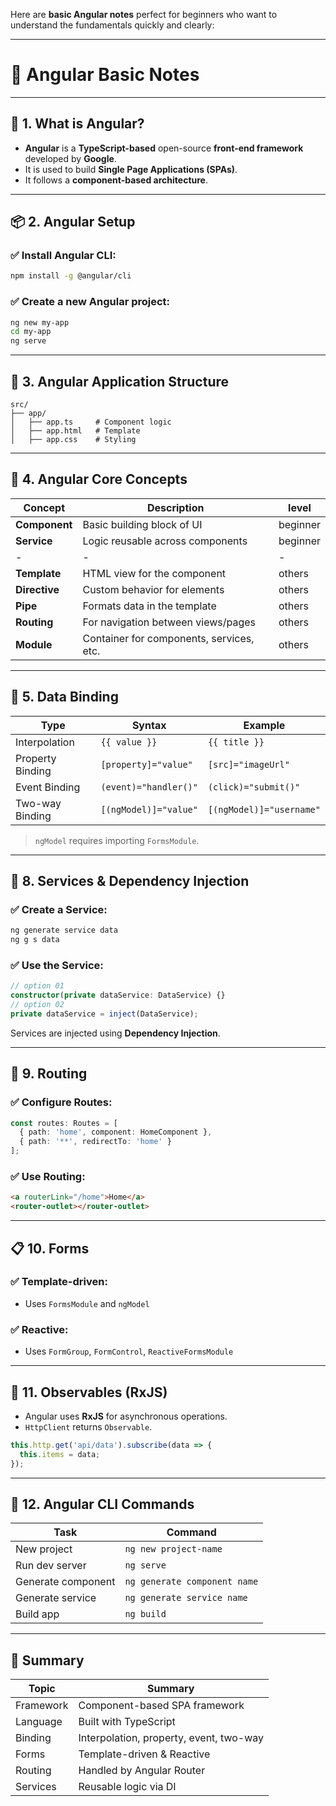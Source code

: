 Here are **basic Angular notes** perfect for beginners who want to understand the fundamentals quickly and clearly:

---

# 📘 Angular Basic Notes

---

## 🔷 1. What is Angular?

* **Angular** is a **TypeScript-based** open-source **front-end framework** developed by **Google**.
* It is used to build **Single Page Applications (SPAs)**.
* It follows a **component-based architecture**.

---

## 📦 2. Angular Setup

### ✅ Install Angular CLI:

```bash
npm install -g @angular/cli
```

### ✅ Create a new Angular project:

```bash
ng new my-app
cd my-app
ng serve
```

---

## 🧱 3. Angular Application Structure

```
src/
├── app/
│   ├── app.ts     # Component logic
│   ├── app.html   # Template
│   ├── app.css    # Styling
```

---

## 🧩 4. Angular Core Concepts

| Concept       | Description                              |level |
| ------------- | ---------------------------------------- |------|
| **Component** | Basic building block of UI               | beginner |
| **Service**   | Logic reusable across components         | beginner |
| -             | -                                        | -        |
| **Template**  | HTML view for the component              | others   |
| **Directive** | Custom behavior for elements             | others   |
| **Pipe**      | Formats data in the template             | others   |
| **Routing**   | For navigation between views/pages       | others   |
| **Module**    | Container for components, services, etc. | others   |

---

## 🔄 5. Data Binding

| Type             | Syntax                | Example                  |
| ---------------- | --------------------- | ------------------------ |
| Interpolation    | `{{ value }}`         | `{{ title }}`            |
| Property Binding | `[property]="value"`  | `[src]="imageUrl"`       |
| Event Binding    | `(event)="handler()"` | `(click)="submit()"`     |
| Two-way Binding  | `[(ngModel)]="value"` | `[(ngModel)]="username"` |

> `ngModel` requires importing `FormsModule`.

---


## 📡 8. Services & Dependency Injection

### ✅ Create a Service:

```bash
ng generate service data
ng g s data
```

### ✅ Use the Service:

```ts
// option 01
constructor(private dataService: DataService) {}
// option 02
private dataService = inject(DataService);
```

Services are injected using **Dependency Injection**.

---

## 🧭 9. Routing

### ✅ Configure Routes:

```ts
const routes: Routes = [
  { path: 'home', component: HomeComponent },
  { path: '**', redirectTo: 'home' }
];
```

### ✅ Use Routing:

```html
<a routerLink="/home">Home</a>
<router-outlet></router-outlet>
```

---

## 📋 10. Forms

### ✅ Template-driven:

* Uses `FormsModule` and `ngModel`

### ✅ Reactive:

* Uses `FormGroup`, `FormControl`, `ReactiveFormsModule`

---

## 🔁 11. Observables (RxJS)

* Angular uses **RxJS** for asynchronous operations.
* `HttpClient` returns `Observable`.

```ts
this.http.get('api/data').subscribe(data => {
  this.items = data;
});
```

---

## 🚀 12. Angular CLI Commands

| Task               | Command                      |
| ------------------ | ---------------------------- |
| New project        | `ng new project-name`        |
| Run dev server     | `ng serve`                   |
| Generate component | `ng generate component name` |
| Generate service   | `ng generate service name`   |
| Build app          | `ng build`                   |

---

## 🧠 Summary

| Topic     | Summary                                 |
| --------- | --------------------------------------- |
| Framework | Component-based SPA framework           |
| Language  | Built with TypeScript                   |
| Binding   | Interpolation, property, event, two-way |
| Forms     | Template-driven & Reactive              |
| Routing   | Handled by Angular Router               |
| Services  | Reusable logic via DI                   |
